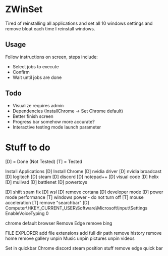 # ZWinSet
Tired of reinstalling all applications and set all 10 windows settings and remove bloat each time I reinstall windows.

## Usage
Follow instructions on screen, steps include:
* Select jobs to execute
* Confirm
* Wait until jobs are done

## Todo
* Visualize requires admin
* Dependencies (InstallChrome -> Set Chrome default)
* Better finish screen
* Progress bar somehow more accurate?
* Interactive testing mode launch parameter

# Stuff to do
[D] = Done (Not Tested)
[T] = Tested

Install Applications
[D] Install Chrome
[D] nvidia driver
[D] nvidia broadcast
[D] logitech
[D] steam
[D] discord
[D] notepad++
[D] visual code
[D] helix
[D] mullvad
[D] battlenet
[D] powertoys

[D] shift spam fix
[D] wsl
[D] remove cortana
[D] developer mode
[D] power mode performance
[T] windows power - do not turn off
[T] mouse acceleration
[T] remove "searchbar"
[D] Computer\HKEY_CURRENT_USER\Software\Microsoft\input\Settings EnableVoiceTyping 0

chrome default browser
Remove Edge
remove bing

FILE EXPLORER
add file extensions
add full dir path
remove history
remove home
remove gallery
unpin Music
unpin pictures
unpin videos

Set in quickbar
Chrome
discord
steam
position stuff
remove edge quick bar